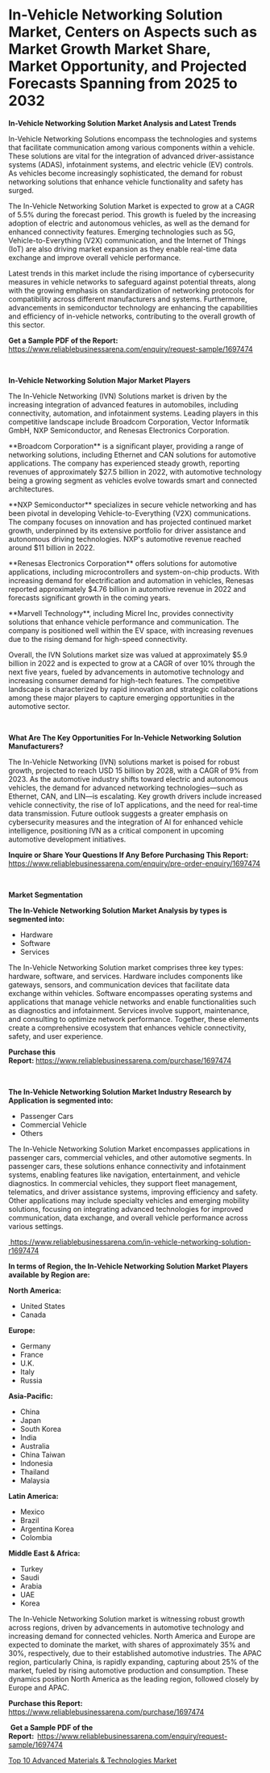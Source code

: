 <p><h1>In-Vehicle Networking Solution Market, Centers on Aspects such as Market Growth Market Share, Market Opportunity, and Projected Forecasts Spanning from 2025 to 2032</h1></p><p><strong>In-Vehicle Networking Solution Market Analysis and Latest Trends</strong></p>
<p><p>In-Vehicle Networking Solutions encompass the technologies and systems that facilitate communication among various components within a vehicle. These solutions are vital for the integration of advanced driver-assistance systems (ADAS), infotainment systems, and electric vehicle (EV) controls. As vehicles become increasingly sophisticated, the demand for robust networking solutions that enhance vehicle functionality and safety has surged.</p><p>The In-Vehicle Networking Solution Market is expected to grow at a CAGR of 5.5% during the forecast period. This growth is fueled by the increasing adoption of electric and autonomous vehicles, as well as the demand for enhanced connectivity features. Emerging technologies such as 5G, Vehicle-to-Everything (V2X) communication, and the Internet of Things (IoT) are also driving market expansion as they enable real-time data exchange and improve overall vehicle performance.</p><p>Latest trends in this market include the rising importance of cybersecurity measures in vehicle networks to safeguard against potential threats, along with the growing emphasis on standardization of networking protocols for compatibility across different manufacturers and systems. Furthermore, advancements in semiconductor technology are enhancing the capabilities and efficiency of in-vehicle networks, contributing to the overall growth of this sector.</p></p>
<p><strong>Get a Sample PDF of the Report:&nbsp;</strong> <a href="https://www.reliablebusinessarena.com/enquiry/request-sample/1697474?utm_campaign=2177&utm_medium=2&utm_source=Github&utm_content=ia&utm_term=24032025&utm_id=in-vehicle-networking-solution">https://www.reliablebusinessarena.com/enquiry/request-sample/1697474</a></p>
<p>&nbsp;</p>
<p><strong>In-Vehicle Networking Solution Major Market Players</strong></p>
<p><p>The In-Vehicle Networking (IVN) Solutions market is driven by the increasing integration of advanced features in automobiles, including connectivity, automation, and infotainment systems. Leading players in this competitive landscape include Broadcom Corporation, Vector Informatik GmbH, NXP Semiconductor, and Renesas Electronics Corporation.</p><p>**Broadcom Corporation** is a significant player, providing a range of networking solutions, including Ethernet and CAN solutions for automotive applications. The company has experienced steady growth, reporting revenues of approximately $27.5 billion in 2022, with automotive technology being a growing segment as vehicles evolve towards smart and connected architectures.</p><p>**NXP Semiconductor** specializes in secure vehicle networking and has been pivotal in developing Vehicle-to-Everything (V2X) communications. The company focuses on innovation and has projected continued market growth, underpinned by its extensive portfolio for driver assistance and autonomous driving technologies. NXP's automotive revenue reached around $11 billion in 2022.</p><p>**Renesas Electronics Corporation** offers solutions for automotive applications, including microcontrollers and system-on-chip products. With increasing demand for electrification and automation in vehicles, Renesas reported approximately $4.76 billion in automotive revenue in 2022 and forecasts significant growth in the coming years.</p><p>**Marvell Technology**, including Micrel Inc, provides connectivity solutions that enhance vehicle performance and communication. The company is positioned well within the EV space, with increasing revenues due to the rising demand for high-speed connectivity.</p><p>Overall, the IVN Solutions market size was valued at approximately $5.9 billion in 2022 and is expected to grow at a CAGR of over 10% through the next five years, fueled by advancements in automotive technology and increasing consumer demand for high-tech features. The competitive landscape is characterized by rapid innovation and strategic collaborations among these major players to capture emerging opportunities in the automotive sector.</p></p>
<p>&nbsp;</p>
<p><strong>What Are The Key Opportunities For In-Vehicle Networking Solution Manufacturers?</strong></p>
<p><p>The In-Vehicle Networking (IVN) solutions market is poised for robust growth, projected to reach USD 15 billion by 2028, with a CAGR of 9% from 2023. As the automotive industry shifts toward electric and autonomous vehicles, the demand for advanced networking technologies—such as Ethernet, CAN, and LIN—is escalating. Key growth drivers include increased vehicle connectivity, the rise of IoT applications, and the need for real-time data transmission. Future outlook suggests a greater emphasis on cybersecurity measures and the integration of AI for enhanced vehicle intelligence, positioning IVN as a critical component in upcoming automotive development initiatives.</p></p>
<p><strong>Inquire or Share Your Questions If Any Before Purchasing This Report:</strong> <a href="https://www.reliablebusinessarena.com/enquiry/pre-order-enquiry/1697474?utm_campaign=2177&utm_medium=2&utm_source=Github&utm_content=ia&utm_term=24032025&utm_id=in-vehicle-networking-solution">https://www.reliablebusinessarena.com/enquiry/pre-order-enquiry/1697474</a></p>
<p>&nbsp;</p>
<p><strong>Market Segmentation</strong></p>
<p><strong>The In-Vehicle Networking Solution Market Analysis by types is segmented into:</strong></p>
<p><ul><li>Hardware</li><li>Software</li><li>Services</li></ul></p>
<p><p>The In-Vehicle Networking Solution market comprises three key types: hardware, software, and services. Hardware includes components like gateways, sensors, and communication devices that facilitate data exchange within vehicles. Software encompasses operating systems and applications that manage vehicle networks and enable functionalities such as diagnostics and infotainment. Services involve support, maintenance, and consulting to optimize network performance. Together, these elements create a comprehensive ecosystem that enhances vehicle connectivity, safety, and user experience.</p></p>
<p><strong>Purchase this Report:&nbsp;</strong><a href="https://www.reliablebusinessarena.com/purchase/1697474?utm_campaign=2177&utm_medium=2&utm_source=Github&utm_content=ia&utm_term=24032025&utm_id=in-vehicle-networking-solution">https://www.reliablebusinessarena.com/purchase/1697474</a></p>
<p>&nbsp;</p>
<p><strong>The In-Vehicle Networking Solution Market Industry Research by Application is segmented into:</strong></p>
<p><ul><li>Passenger Cars</li><li>Commercial Vehicle</li><li>Others</li></ul></p>
<p><p>The In-Vehicle Networking Solution Market encompasses applications in passenger cars, commercial vehicles, and other automotive segments. In passenger cars, these solutions enhance connectivity and infotainment systems, enabling features like navigation, entertainment, and vehicle diagnostics. In commercial vehicles, they support fleet management, telematics, and driver assistance systems, improving efficiency and safety. Other applications may include specialty vehicles and emerging mobility solutions, focusing on integrating advanced technologies for improved communication, data exchange, and overall vehicle performance across various settings.</p></p>
<p><a href="https://www.reliablebusinessarena.com/in-vehicle-networking-solution-r1697474?utm_campaign=2177&utm_medium=2&utm_source=Github&utm_content=ia&utm_term=24032025&utm_id=in-vehicle-networking-solution">&nbsp;https://www.reliablebusinessarena.com/in-vehicle-networking-solution-r1697474</a></p>
<p><strong>In terms of Region, the In-Vehicle Networking Solution Market Players available by Region are:</strong></p>
<p>
    <p> <strong> North America: </strong>
        <ul>
            <li>United States</li>
            <li>Canada</li>
        </ul>
        </p> 
    <p> <strong> Europe: </strong>
        <ul>
            <li>Germany</li>
            <li>France</li>
            <li>U.K.</li>
            <li>Italy</li>
            <li>Russia</li>
        </ul>
        </p> 
    <p> <strong> Asia-Pacific: </strong>
        <ul>
            <li>China</li>
            <li>Japan</li>
            <li>South Korea</li>
            <li>India</li>
            <li>Australia</li>
            <li>China Taiwan</li>
            <li>Indonesia</li>
            <li>Thailand</li>
            <li>Malaysia</li>
        </ul>
        </p> 
    <p> <strong> Latin America: </strong>
        <ul>
            <li>Mexico</li>
            <li>Brazil</li>
            <li>Argentina Korea</li>
            <li>Colombia</li>
        </ul>
        </p> 
    <p> <strong> Middle East & Africa: </strong>
        <ul>
            <li>Turkey</li>
            <li>Saudi</li>
            <li>Arabia</li>
            <li>UAE</li>
            <li>Korea</li>
        </ul>
    </p>
    </p>
<p><p>The In-Vehicle Networking Solution market is witnessing robust growth across regions, driven by advancements in automotive technology and increasing demand for connected vehicles. North America and Europe are expected to dominate the market, with shares of approximately 35% and 30%, respectively, due to their established automotive industries. The APAC region, particularly China, is rapidly expanding, capturing about 25% of the market, fueled by rising automotive production and consumption. These dynamics position North America as the leading region, followed closely by Europe and APAC.</p></p>
<p><strong>Purchase this Report: </strong><a href="https://www.reliablebusinessarena.com/purchase/1697474?utm_campaign=2177&utm_medium=2&utm_source=Github&utm_content=ia&utm_term=24032025&utm_id=in-vehicle-networking-solution">https://www.reliablebusinessarena.com/purchase/1697474</a></p>
<p>&nbsp;<strong>Get a Sample PDF of the Report:&nbsp;&nbsp;</strong><a href="https://www.reliablebusinessarena.com/enquiry/request-sample/1697474?utm_campaign=2177&utm_medium=2&utm_source=Github&utm_content=ia&utm_term=24032025&utm_id=in-vehicle-networking-solution">https://www.reliablebusinessarena.com/enquiry/request-sample/1697474</a></p>
<p><strong></strong></p>
<p><p><a href="https://github.com/SamiaChowdhury801/Market-Research-Report-List-2/blob/main/top-10-advanced-materials-technologies-market.md?utm_campaign=2177&utm_medium=2&utm_source=Github&utm_content=ia&utm_term=24032025&utm_id=in-vehicle-networking-solution">Top 10 Advanced Materials & Technologies Market</a></p></p>